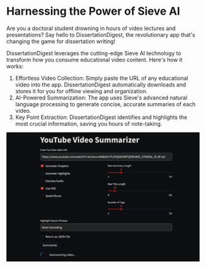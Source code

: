 # Harnessing the Power of Sieve AI

Are you a doctoral student drowning in hours of video lectures and presentations? Say hello to DissertationDigest, the revolutionary app that's changing the game for dissertation writing!

DissertationDigest leverages the cutting-edge Sieve AI technology to transform how you consume educational video content. Here's how it works:
1. Effortless Video Collection: Simply paste the URL of any educational video into the app. DissertationDigest automatically downloads and stores it for you for offline viewing and organization.
2. AI-Powered Summarization: The app uses Sieve's advanced natural language processing to generate concise, accurate summaries of each video.
3. Key Point Extraction: DissertationDigest identifies and highlights the most crucial information, saving you hours of note-taking.

![](./interface.png)

